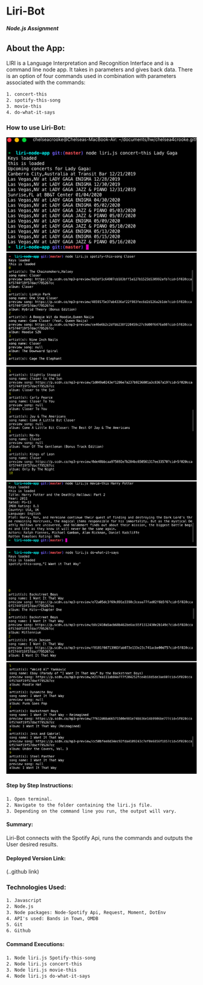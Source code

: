 # **Liri-Bot**

###### **Node.js Assignment**

## **About the App:**
LIRI is a Language Interpretation and Recognition Interface and is a command line node app. It takes in parameters and gives back data. There is an option of four commands used in combination with parameters associated with the commands:
    
    1. concert-this
    2. spotify-this-song
    3. movie-this
    4. do-what-it-says       

### **How to use Liri-Bot:**

<img src= "./liribot1.png">

<img src="./liribot2.png">

<img src= "./liribot3.png">

<img src="./liribot4.png">

<img src="./liribot5.png">

<img src="./liribot6.png">


#### **Step by Step Instructions:**
    1. Open terminal.
    2. Navigate to the folder containing the liri.js file.
    3. Depending on the command line you run, the output will vary.

#### **Summary:**

Liri-Bot connects with the Spotify Api, runs the commands and outputs the User desired results.

#### **Deployed Version Link:**
(..github link)

### **Technologies Used:**

    1. Javascript
    2. Node.js
    3. Node packages: Node-Spotify Api, Request, Moment, DotEnv
    4. API's used: Bands in Town, OMDB
    5. Git
    6. Github

#### **Command Executions:**

    1. Node liri.js Spotify-this-song
    2. Node liri.js concert-this
    3. Node liri.js movie-this
    4. Node liri.js do-what-it-says
